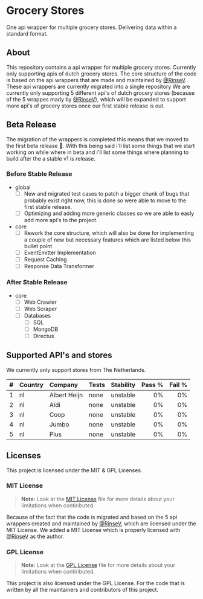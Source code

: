# Grocery Stores
One api wrapper for multiple grocery stores. Delivering data within a standard format.

## About
This repository contains a api wrapper for multiple grocery stores. Currently only supporting apis of dutch grocery stores. The core structure of the code is based on the api wrappers that are made and maintained by [@RinseV](https://github.com/RinseV). These api wrappers are currently migrated into a single repository We are currently only supporting 5 different api's of dutch grocery stores (because of the 5 wrappes mady by [@RinseV](https://github.com/RinseV)), which will be expanded to support more api's of grocery stores once our first stable release is out.

## Beta Release
The migration of the wrappers is completed this means that we moved to the first beta release 🥳. With this being said i'll list some things that we start working on while where in beta and i'll list some things where planning to build after the a stable v1 is release.

### Before Stable Release
- global
	- [ ] New and migrated test cases to patch a bigger chunk of bugs that probably exist right now, this is done so were able to move to the first stable release.
	- [ ] Optimizing and adding more generic classes so we are able to easly add more api's to the project.
- core
	- [ ] Rework the core structure, which will also be done for implementing a couple of new but necessary features which are listed below this bullet point
	- [ ] EventEmitter Implementation
	- [ ] Request Caching
	- [ ] Response Data Transformer

### After Stable Release
- core
	- [ ] Web Crawler
	- [ ] Web Scraper
	- [ ] Databases
		- [ ] SQL
		- [ ] MongoDB
		- [ ] Directus

## Supported API's and stores
We currently only support stores from The Netherlands.

| # | Country | Company      | Tests | Stability | Pass % | Fail % |
|:--|:--------|:-------------|:------|:---------:|-------:|-------:|
| 1 | nl      | Albert Heijn | none  | unstable  |     0% |     0% |
| 2 | nl      | Aldi         | none  | unstable  |     0% |     0% |
| 3 | nl      | Coop         | none  | unstable  |     0% |     0% |
| 4 | nl      | Jumbo        | none  | unstable  |     0% |     0% |
| 5 | nl      | Plus         | none  | unstable  |     0% |     0% |

## Licenses
This project is licensed under the MIT & GPL Licenses.

### MIT License
> **Note**: Look at the [MIT License](./LICENSE-MIT) file for more details about your limitations when contiributed.

Because of the fact that the code is migrated and based on the 5 api wrappers created and maintained by [@RinseV](https://github.com/RinseV), which are licensed under the MIT License. We added a MIT License which is properly licensed with [@RinseV](https://github.com/RinseV) as the author.

### GPL License
> **Note**: Look at the [GPL License](./LICENSE-GPL) file for more details about your limitations when contiributed.

This project is also licensed under the GPL License. For the code that is written by all the maintainers and contributors of this project.
